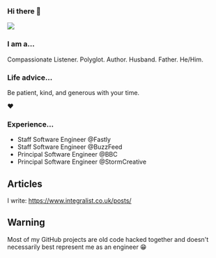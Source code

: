 ### Hi there 👋

![](https://media.giphy.com/media/PlyUFbzqM6lnwmB4dW/giphy.gif)

### I am a...

Compassionate Listener. Polyglot. Author. Husband. Father. He/Him.

### Life advice...

Be patient, kind, and generous with your time.

❤️

### Experience...

- Staff Software Engineer @Fastly
- Staff Software Engineer @BuzzFeed
- Principal Software Engineer @BBC
- Principal Software Engineer @StormCreative

## Articles

I write: https://www.integralist.co.uk/posts/

## Warning

Most of my GitHub projects are old code hacked together and doesn't necessarily best represent me as an engineer :grin:

<!--
**Integralist/Integralist** is a ✨ _special_ ✨ repository because its `README.md` (this file) appears on your GitHub profile.

Here are some ideas to get you started:

- 🔭 I’m currently working on ...
- 🌱 I’m currently learning ...
- 👯 I’m looking to collaborate on ...
- 🤔 I’m looking for help with ...
- 💬 Ask me about ...
- 📫 How to reach me: ...
- 😄 Pronouns: ...
- ⚡ Fun fact: ...
-->
